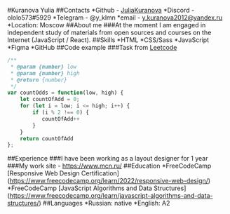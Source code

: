 #Kuranova Yulia
##Contacts
*Github - [JuliaKuranova](https://github.com/JuliaKuranova)
*Discord - ololo573#5929
*Telegram - @y_klmn
*email - y.kuranova2012@yandex.ru
*Location: Moscow
##About me
###At the moment I am engaged in independent study of materials from open sources and courses on the Internet (JavaScript / React).
##Skills
*HTML
*CSS/Sass
*JavaScript
*Figma
*GitHub
##Code example
###Task from [Leetcode](https://leetcode.com/problems/count-odd-numbers-in-an-interval-range/)
```javascript
/**
 * @param {number} low
 * @param {number} high
 * @return {number}
 */
var countOdds = function(low, high) {
    let countOfAdd = 0;
    for (let i = low; i <= high; i++) {
        if (i % 2 !== 0) {
           countOfAdd++
        }
    }
    return countOfAdd
};
```
##Experience
###I have been working as a layout designer for 1 year
###My work site - https://www.mcn.ru/
##Education
*FreeCodeCamp [Responsive Web Design Certification] (https://www.freecodecamp.org/learn/2022/responsive-web-design/)
*FreeCodeCamp [JavaScript Algorithms and Data Structures] (https://www.freecodecamp.org/learn/javascript-algorithms-and-data-structures/)
##Languages
*Russian: native
*English: A2



